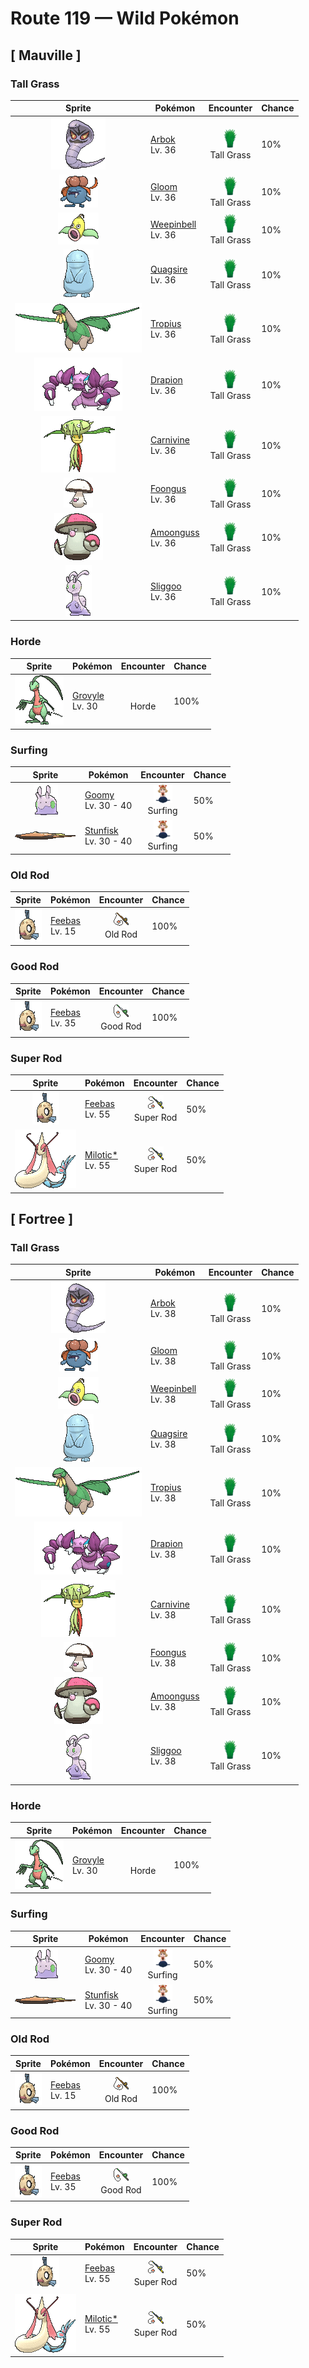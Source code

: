 # Route 119 — Wild Pokémon

## [ Mauville ]

### Tall Grass

| Sprite | Pokémon | Encounter | Chance |
|:------:|---------|:---------:|--------|
| ![Arbok](../../assets/sprites/arbok/front.gif "Arbok: This Pokémon is terrifically strong in order to constrict things with its body. It can even flatten steel oil drums. Once Arbok wraps its body around its foe, escaping its crunching embrace is impossible.") | [Arbok](../../pokemon/arbok.md/)<br>Lv. 36 | ![Tall Grass](../../assets/encounter_types/tall_grass.png "Tall Grass")<br>Tall Grass | 10% |
| ![Gloom](../../assets/sprites/gloom/front.gif "Gloom: From its mouth Gloom drips honey that smells absolutely horrible. Apparently, it loves the horrid stench. It sniffs the noxious fumes and then drools even more of its honey.") | [Gloom](../../pokemon/gloom.md/)<br>Lv. 36 | ![Tall Grass](../../assets/encounter_types/tall_grass.png "Tall Grass")<br>Tall Grass | 10% |
| ![Weepinbell](../../assets/sprites/weepinbell/front.gif "Weepinbell: Weepinbell has a large hook on its rear end. At night, the Pokémon hooks on to a tree branch and goes to sleep. If it moves around in its sleep, it may wake up to find itself on the ground.") | [Weepinbell](../../pokemon/weepinbell.md/)<br>Lv. 36 | ![Tall Grass](../../assets/encounter_types/tall_grass.png "Tall Grass")<br>Tall Grass | 10% |
| ![Quagsire](../../assets/sprites/quagsire/front.gif "Quagsire: Quagsire hunts for food by leaving its mouth wide open in water and waiting for its prey to blunder in unaware. Because the Pokémon does not move, it does not get very hungry.") | [Quagsire](../../pokemon/quagsire.md/)<br>Lv. 36 | ![Tall Grass](../../assets/encounter_types/tall_grass.png "Tall Grass")<br>Tall Grass | 10% |
| ![Tropius](../../assets/sprites/tropius/front.gif "Tropius: Children of the southern tropics eat as snacks the fruit that grows in bunches around the neck of Tropius. This Pokémon flies by flapping the leaves on its back as if they were wings.") | [Tropius](../../pokemon/tropius.md/)<br>Lv. 36 | ![Tall Grass](../../assets/encounter_types/tall_grass.png "Tall Grass")<br>Tall Grass | 10% |
| ![Drapion](../../assets/sprites/drapion/front.gif "Drapion: It has the power in its clawed arms to make scrap of a car. The tips of its claws release poison.") | [Drapion](../../pokemon/drapion.md/)<br>Lv. 36 | ![Tall Grass](../../assets/encounter_types/tall_grass.png "Tall Grass")<br>Tall Grass | 10% |
| ![Carnivine](../../assets/sprites/carnivine/front.gif "Carnivine: It binds itself to trees in marshes. It attracts prey with its sweet-smelling drool and gulps them down.") | [Carnivine](../../pokemon/carnivine.md/)<br>Lv. 36 | ![Tall Grass](../../assets/encounter_types/tall_grass.png "Tall Grass")<br>Tall Grass | 10% |
| ![Foongus](../../assets/sprites/foongus/front.gif "Foongus: It lures Pokémon with its pattern that looks just like a Poké Ball, then releases poison spores.") | [Foongus](../../pokemon/foongus.md/)<br>Lv. 36 | ![Tall Grass](../../assets/encounter_types/tall_grass.png "Tall Grass")<br>Tall Grass | 10% |
| ![Amoonguss](../../assets/sprites/amoonguss/front.gif "Amoonguss: It lures prey close by dancing and waving its arm caps, which resemble Poké Balls, in a swaying motion.") | [Amoonguss](../../pokemon/amoonguss.md/)<br>Lv. 36 | ![Tall Grass](../../assets/encounter_types/tall_grass.png "Tall Grass")<br>Tall Grass | 10% |
| ![Sliggoo](../../assets/sprites/sliggoo/front.gif "Sliggoo: Its four horns are a high-performance radar system. It uses them to sense sounds and smells, rather than using ears or a nose.") | [Sliggoo](../../pokemon/sliggoo.md/)<br>Lv. 36 | ![Tall Grass](../../assets/encounter_types/tall_grass.png "Tall Grass")<br>Tall Grass | 10% |

### Horde

| Sprite | Pokémon | Encounter | Chance |
|:------:|---------|:---------:|--------|
| ![Grovyle](../../assets/sprites/grovyle/front.gif "Grovyle: This Pokémon adeptly flies from branch to branch in trees. In a forest, no Pokémon can ever hope to catch a fleeing Grovyle however fast they may be.") | [Grovyle](../../pokemon/grovyle.md/)<br>Lv. 30 | ![Horde](../../assets/encounter_types/horde.png "Horde")<br>Horde | 100% |

### Surfing

| Sprite | Pokémon | Encounter | Chance |
|:------:|---------|:---------:|--------|
| ![Goomy](../../assets/sprites/goomy/front.gif "Goomy: It’s covered in a slimy membrane that makes any punches or kicks slide off it harmlessly.") | [Goomy](../../pokemon/goomy.md/)<br>Lv. 30 - 40 | ![Surfing](../../assets/encounter_types/surfing.png "Surfing")<br>Surfing | 50% |
| ![Stunfisk](../../assets/sprites/stunfisk/front.gif "Stunfisk: It conceals itself in the mud of the seashore. Then it waits. When prey touch it, it delivers a jolt of electricity.") | [Stunfisk](../../pokemon/stunfisk.md/)<br>Lv. 30 - 40 | ![Surfing](../../assets/encounter_types/surfing.png "Surfing")<br>Surfing | 50% |

### Old Rod

| Sprite | Pokémon | Encounter | Chance |
|:------:|---------|:---------:|--------|
| ![Feebas](../../assets/sprites/feebas/front.gif "Feebas: While Feebas’s body is in tatters, it has a hardy and tenacious life force that enables it to live anywhere. However, this Pokémon is also slow and dimwitted, making it an easy catch.") | [Feebas](../../pokemon/feebas.md/)<br>Lv. 15 | ![Old Rod](../../assets/encounter_types/old_rod.png "Old Rod")<br>Old Rod | 100% |

### Good Rod

| Sprite | Pokémon | Encounter | Chance |
|:------:|---------|:---------:|--------|
| ![Feebas](../../assets/sprites/feebas/front.gif "Feebas: While Feebas’s body is in tatters, it has a hardy and tenacious life force that enables it to live anywhere. However, this Pokémon is also slow and dimwitted, making it an easy catch.") | [Feebas](../../pokemon/feebas.md/)<br>Lv. 35 | ![Good Rod](../../assets/encounter_types/good_rod.png "Good Rod")<br>Good Rod | 100% |

### Super Rod

| Sprite | Pokémon | Encounter | Chance |
|:------:|---------|:---------:|--------|
| ![Feebas](../../assets/sprites/feebas/front.gif "Feebas: While Feebas’s body is in tatters, it has a hardy and tenacious life force that enables it to live anywhere. However, this Pokémon is also slow and dimwitted, making it an easy catch.") | [Feebas](../../pokemon/feebas.md/)<br>Lv. 55 | ![Super Rod](../../assets/encounter_types/super_rod.png "Super Rod")<br>Super Rod | 50% |
| ![Milotic*](../../assets/sprites/milotic/front.gif "Milotic*: Milotic live at the bottom of large lakes. When this Pokémon’s body glows a vivid pink, it releases a pulsing wave of energy that brings soothing calm to troubled hearts.") | [Milotic*](../../pokemon/milotic.md/)<br>Lv. 55 | ![Super Rod](../../assets/encounter_types/super_rod.png "Super Rod")<br>Super Rod | 50% |

## [ Fortree ]

### Tall Grass

| Sprite | Pokémon | Encounter | Chance |
|:------:|---------|:---------:|--------|
| ![Arbok](../../assets/sprites/arbok/front.gif "Arbok: This Pokémon is terrifically strong in order to constrict things with its body. It can even flatten steel oil drums. Once Arbok wraps its body around its foe, escaping its crunching embrace is impossible.") | [Arbok](../../pokemon/arbok.md/)<br>Lv. 38 | ![Tall Grass](../../assets/encounter_types/tall_grass.png "Tall Grass")<br>Tall Grass | 10% |
| ![Gloom](../../assets/sprites/gloom/front.gif "Gloom: From its mouth Gloom drips honey that smells absolutely horrible. Apparently, it loves the horrid stench. It sniffs the noxious fumes and then drools even more of its honey.") | [Gloom](../../pokemon/gloom.md/)<br>Lv. 38 | ![Tall Grass](../../assets/encounter_types/tall_grass.png "Tall Grass")<br>Tall Grass | 10% |
| ![Weepinbell](../../assets/sprites/weepinbell/front.gif "Weepinbell: Weepinbell has a large hook on its rear end. At night, the Pokémon hooks on to a tree branch and goes to sleep. If it moves around in its sleep, it may wake up to find itself on the ground.") | [Weepinbell](../../pokemon/weepinbell.md/)<br>Lv. 38 | ![Tall Grass](../../assets/encounter_types/tall_grass.png "Tall Grass")<br>Tall Grass | 10% |
| ![Quagsire](../../assets/sprites/quagsire/front.gif "Quagsire: Quagsire hunts for food by leaving its mouth wide open in water and waiting for its prey to blunder in unaware. Because the Pokémon does not move, it does not get very hungry.") | [Quagsire](../../pokemon/quagsire.md/)<br>Lv. 38 | ![Tall Grass](../../assets/encounter_types/tall_grass.png "Tall Grass")<br>Tall Grass | 10% |
| ![Tropius](../../assets/sprites/tropius/front.gif "Tropius: Children of the southern tropics eat as snacks the fruit that grows in bunches around the neck of Tropius. This Pokémon flies by flapping the leaves on its back as if they were wings.") | [Tropius](../../pokemon/tropius.md/)<br>Lv. 38 | ![Tall Grass](../../assets/encounter_types/tall_grass.png "Tall Grass")<br>Tall Grass | 10% |
| ![Drapion](../../assets/sprites/drapion/front.gif "Drapion: It has the power in its clawed arms to make scrap of a car. The tips of its claws release poison.") | [Drapion](../../pokemon/drapion.md/)<br>Lv. 38 | ![Tall Grass](../../assets/encounter_types/tall_grass.png "Tall Grass")<br>Tall Grass | 10% |
| ![Carnivine](../../assets/sprites/carnivine/front.gif "Carnivine: It binds itself to trees in marshes. It attracts prey with its sweet-smelling drool and gulps them down.") | [Carnivine](../../pokemon/carnivine.md/)<br>Lv. 38 | ![Tall Grass](../../assets/encounter_types/tall_grass.png "Tall Grass")<br>Tall Grass | 10% |
| ![Foongus](../../assets/sprites/foongus/front.gif "Foongus: It lures Pokémon with its pattern that looks just like a Poké Ball, then releases poison spores.") | [Foongus](../../pokemon/foongus.md/)<br>Lv. 38 | ![Tall Grass](../../assets/encounter_types/tall_grass.png "Tall Grass")<br>Tall Grass | 10% |
| ![Amoonguss](../../assets/sprites/amoonguss/front.gif "Amoonguss: It lures prey close by dancing and waving its arm caps, which resemble Poké Balls, in a swaying motion.") | [Amoonguss](../../pokemon/amoonguss.md/)<br>Lv. 38 | ![Tall Grass](../../assets/encounter_types/tall_grass.png "Tall Grass")<br>Tall Grass | 10% |
| ![Sliggoo](../../assets/sprites/sliggoo/front.gif "Sliggoo: Its four horns are a high-performance radar system. It uses them to sense sounds and smells, rather than using ears or a nose.") | [Sliggoo](../../pokemon/sliggoo.md/)<br>Lv. 38 | ![Tall Grass](../../assets/encounter_types/tall_grass.png "Tall Grass")<br>Tall Grass | 10% |

### Horde

| Sprite | Pokémon | Encounter | Chance |
|:------:|---------|:---------:|--------|
| ![Grovyle](../../assets/sprites/grovyle/front.gif "Grovyle: This Pokémon adeptly flies from branch to branch in trees. In a forest, no Pokémon can ever hope to catch a fleeing Grovyle however fast they may be.") | [Grovyle](../../pokemon/grovyle.md/)<br>Lv. 30 | ![Horde](../../assets/encounter_types/horde.png "Horde")<br>Horde | 100% |

### Surfing

| Sprite | Pokémon | Encounter | Chance |
|:------:|---------|:---------:|--------|
| ![Goomy](../../assets/sprites/goomy/front.gif "Goomy: It’s covered in a slimy membrane that makes any punches or kicks slide off it harmlessly.") | [Goomy](../../pokemon/goomy.md/)<br>Lv. 30 - 40 | ![Surfing](../../assets/encounter_types/surfing.png "Surfing")<br>Surfing | 50% |
| ![Stunfisk](../../assets/sprites/stunfisk/front.gif "Stunfisk: It conceals itself in the mud of the seashore. Then it waits. When prey touch it, it delivers a jolt of electricity.") | [Stunfisk](../../pokemon/stunfisk.md/)<br>Lv. 30 - 40 | ![Surfing](../../assets/encounter_types/surfing.png "Surfing")<br>Surfing | 50% |

### Old Rod

| Sprite | Pokémon | Encounter | Chance |
|:------:|---------|:---------:|--------|
| ![Feebas](../../assets/sprites/feebas/front.gif "Feebas: While Feebas’s body is in tatters, it has a hardy and tenacious life force that enables it to live anywhere. However, this Pokémon is also slow and dimwitted, making it an easy catch.") | [Feebas](../../pokemon/feebas.md/)<br>Lv. 15 | ![Old Rod](../../assets/encounter_types/old_rod.png "Old Rod")<br>Old Rod | 100% |

### Good Rod

| Sprite | Pokémon | Encounter | Chance |
|:------:|---------|:---------:|--------|
| ![Feebas](../../assets/sprites/feebas/front.gif "Feebas: While Feebas’s body is in tatters, it has a hardy and tenacious life force that enables it to live anywhere. However, this Pokémon is also slow and dimwitted, making it an easy catch.") | [Feebas](../../pokemon/feebas.md/)<br>Lv. 35 | ![Good Rod](../../assets/encounter_types/good_rod.png "Good Rod")<br>Good Rod | 100% |

### Super Rod

| Sprite | Pokémon | Encounter | Chance |
|:------:|---------|:---------:|--------|
| ![Feebas](../../assets/sprites/feebas/front.gif "Feebas: While Feebas’s body is in tatters, it has a hardy and tenacious life force that enables it to live anywhere. However, this Pokémon is also slow and dimwitted, making it an easy catch.") | [Feebas](../../pokemon/feebas.md/)<br>Lv. 55 | ![Super Rod](../../assets/encounter_types/super_rod.png "Super Rod")<br>Super Rod | 50% |
| ![Milotic*](../../assets/sprites/milotic/front.gif "Milotic*: Milotic live at the bottom of large lakes. When this Pokémon’s body glows a vivid pink, it releases a pulsing wave of energy that brings soothing calm to troubled hearts.") | [Milotic*](../../pokemon/milotic.md/)<br>Lv. 55 | ![Super Rod](../../assets/encounter_types/super_rod.png "Super Rod")<br>Super Rod | 50% |


